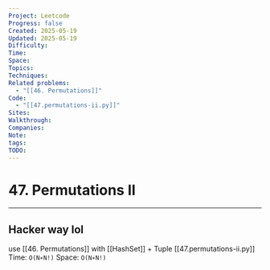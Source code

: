 ```yaml
---
Project: Leetcode
Progress: false
Created: 2025-05-19
Updated: 2025-05-19
Difficulty: 
Time: 
Space: 
Topics: 
Techniques: 
Related problems:
  - "[[46. Permutations]]"
Code:
  - "[[47.permutations-ii.py]]"
Sites: 
Walkthrough: 
Companies: 
Note: 
tags: 
TODO: 
---
```

# 47. Permutations II
---
## Hacker way lol
use [[46. Permutations]] with [[HashSet]] + Tuple
[[47.permutations-ii.py]]
Time: `O(N∗N!)`
Space: `O(N∗N!)`
